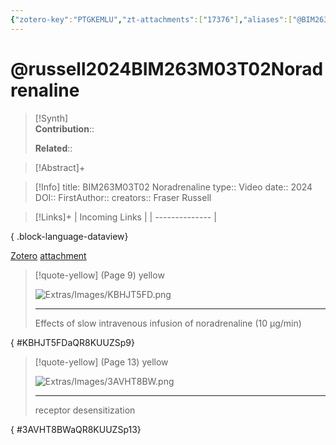 ```yaml
---
{"zotero-key":"PTGKEMLU","zt-attachments":["17376"],"aliases":["@BIM263M03T02 Noradrenaline"],"keywords":null,"FirstAuthor":"[[ Fraser Russell]]","tags":["source/video","Uni/BIM263"],"dg-publish":true,"permalink":"/sources/video/russell2024-bim-263-m03-t02-noradrenaline/","dgPassFrontmatter":true}
---
```


# @russell2024BIM263M03T02Noradrenaline

>[!Synth]  
>**Contribution**::  
>  
>**Related**:: 
>  

> [!Abstract]+
> 

> [!Info]
> title: BIM263M03T02 Noradrenaline
> type:: Video 
> date:: 2024
> DOI:: 
> FirstAuthor:: 
> creators:: Fraser Russell

> [!Links]+
>  | Incoming Links |
> | -------------- |
> 
{ .block-language-dataview}


[Zotero](zotero://select/library/items/PTGKEMLU) [attachment](<file:///Users/nathanmaxwell/Zotero/storage/QR8KUUZS/2024%20-%20BIM263M03T02%20Noradrenaline.pdf>)

> [!quote-yellow] (Page 9) yellow
> 
> ![Extras/Images/KBHJT5FD.png](/img/user/Extras/Images/KBHJT5FD.png)
> 
> ---
> Effects of slow intravenous infusion of noradrenaline (10 μg/min)
>
{ #KBHJT5FDaQR8KUUZSp9}


> [!quote-yellow] (Page 13) yellow
> 
> ![Extras/Images/3AVHT8BW.png](/img/user/Extras/Images/3AVHT8BW.png)
> 
> ---
> receptor desensitization
>
{ #3AVHT8BWaQR8KUUZSp13}

